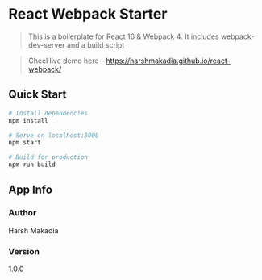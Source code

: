 # React Webpack Starter
> This is a boilerplate for React 16 & Webpack 4. It includes webpack-dev-server and a build script

> Checl live demo here - https://harshmakadia.github.io/react-webpack/

## Quick Start

``` bash
# Install dependencies
npm install

# Serve on localhost:3000
npm start

# Build for production
npm run build
```

## App Info

### Author

Harsh Makadia

### Version

1.0.0

